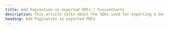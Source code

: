 ```yaml
---
title: Add Pagination in exported PDFs | FusionCharts
description: This article talks about the SDKs used for exporting a dashboard.
heading: Add Pagination in exported PDFs
---
```

